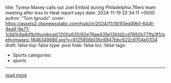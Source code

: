 title: Tyrese Maxey calls out Joel Embiid during Philadelphia 76ers team meeting after loss to Heat report says
date: 2024-11-19 22:34:11 +0000
author: "Tom Ignudo"
cover: https://assets2.cbsnewsstatic.com/hub/i/r/2024/11/19/93ed49b1-644f-4ea9-9e71-1cbb1c6a8d1b/thumbnail/1200x630/62e76ae435e13b1d2cd7692b771fa3f1/gettyimages-1846349680.jpg?v=6125856b135c6847bbc622c9704e0334
draft: false
top: false
type: post
hide: false
toc: false
tags:
  - Sports
categories:
  - sports
---



[read more](https://www.cbsnews.com/philadelphia/news/joel-embiid-tyrese-maxey-sixers-vs-heat/)
